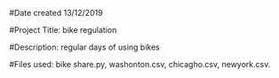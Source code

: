 #Date created
13/12/2019

#Project Title:
bike regulation

#Description:
regular days of using bikes

#Files used:
bike share.py,
washonton.csv,
chicagho.csv,
newyork.csv.



